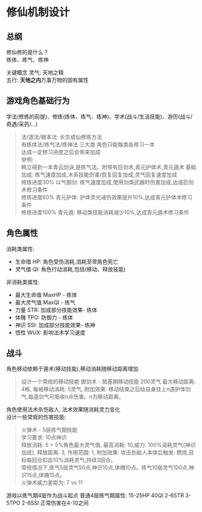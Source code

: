 # 修仙机制设计

## 总纲
修仙修的是什么？  
练体、练气、练神  

关键概念
灵气: 天地之精   
五行: **天地之内**万事万物的固有属性

## 游戏角色基础行为
学法(修练的前提)、修练(练体、练气、练神)、学术(战斗/生活技能)、游历(战斗/奇遇/采药/...)

>法/道法/根本法: 长生成仙修练方法  
>有练体法/练气法/练神法 三大类 角色只能每类各修习一本  
>达成一定修习进度之后会带来加成  
>举例:  
>韩立得到一本青云剑诀,是练气法。附带有巨剑术,青元护体术,青元遁术
>基础加成: 练气速度加成,木系技能伤害/恢复回复加成,灵气回复速度加成  
>修炼进度30% 以气御剑: 练气速度加成,使用剑类武器时伤害加成,达成巨剑术修习条件  
>修炼进度60% 青元护体: 护体灵光减伤效果提升10%,达成青元护体术修习条件  
>修炼进度100% 青元遁: 移动类技能消耗减少10%,达成青元遁术修习条件

## 角色属性
消耗类属性:
* 生命值 HP: 角色受伤消耗,消耗至零角色死亡
* 灵气值 QI: 角色行动消耗,包括(移动、释放技能)

非消耗类属性:
* 最大生命值 MaxHP        - 练体
* 最大灵气值 MaxQI        - 练气
* 力量 STR: 加成部分技能效果- 练体
* 体魄 TPO: 防御力        - 练体
* 神识 SSI: 加成部分技能效果- 练神
* 悟性 WUX: 影响法术学习速度

## 战斗
角色移动依赖于遁术(移动技能),移动消耗随移动距离增加
>设计一个常规的移动技能
>御剑术 - 筑基期移动技能 200灵气
>最大移动距离: 4格, 每格移动消耗: 5灵气, 附加效果: 移动结束之后给自身挂上n道护体剑气,每道剑气可吸收n点伤害。n为移动距离。

角色使用法术杀伤敌人, 法术效果随消耗灵力变化  
设计一些常规的伤害技能:
>火弹术 - 5层练气期技能  
>学习要求: 10点神识  
>释放消耗: 5 + 5%角色最大灵气值, 最高消耗: 10,威力: 100%消耗灵气{神识加成}, 释放距离: 3, 作用范围: 1, 附加效果: 攻击到敌人本体后触发: 燃烧,目标每回合扣血10%消耗灵气,持续3回合。  
>常规情况下,练气5层灵气50点,神识10点,体魄10点。练气10层灵气100点,神识15点,体魄15点。  
>火弹术威力差距为: 7 vs 11

游戏以练气期4层作为战斗起点
普通4层练气期属性: 15-25HP 40QI 2-6STR 3-5TPO 2-6SSI 正常伤害在4-10之间
